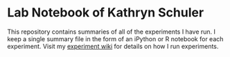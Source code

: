 # Lab Notebook of Kathryn Schuler

This repository contains summaries of all of the experiments I have run.  I keep a single summary file in the form of an iPython or R notebook for each experiment.  Visit my [experiment wiki](https://guide.kathrynschuler.com) for details on how I run experiments.



